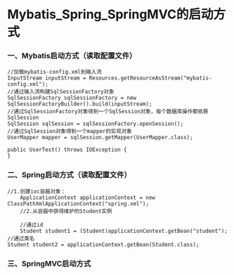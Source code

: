 # Mybatis_Spring_SpringMVC的启动方式

### 一、Mybatis启动方式（读取配置文件）

    //加载mybatis-config.xml到输入流
    InputStream inputStream = Resources.getResourceAsStream("mybatis-config.xml");
    //通过输入流构建SqlSessionFactory对象
    SqlSessionFactory sqlSessionFactory = new SqlSessionFactoryBuilder().build(inputStream);
    //通过SqlSessionFactory对象得到一个SqlSession对象，每个数据库操作都依靠SqlSession
    SqlSession sqlSession = sqlSessionFactory.openSession();
    //通过SqlSession对象得到一个mapper的实现对象
    UserMapper mapper = sqlSession.getMapper(UserMapper.class);
    
    public UserTest() throws IOException {
    }


### 二、Spring启动方式（读取配置文件）

    //1.创建ioc容器对象：
		ApplicationContext applicationContext = new ClassPathXmlApplicationContext("spring.xml");
		//2.从容器中获得维护的Student实例
		
		//通过id
		Student student1 = (Student)applicationContext.getBean("student");
    //通过类名
    Student student2 = applicationContext.getBean(Student.class);

### 三、SpringMVC启动方式
